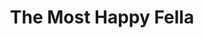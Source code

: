 ---
title: The Most Happy Fella
year: 1966
opening_date: 1966-11-25
closing_date: 1966-12-17
layout: productions
featured_image: 
image_caption:
image_credit:
playbill:
category:
Theatre: Theatre Jacksonville
Venue: Little Theatre
cast:
  The Cashier: Jack Higgins
  Cleo: Thelma Baker
  Rosabella: Nita James
  Waitress: 
    - Drena Denmark
    - Betty Lou Burket
    - Marylin Barfield
    - Suzi Ferguson
  The Postman: Jack Higgins
  Tony: Bill Nickel
  Marie: Alene Crippen
  Max: Eddie Dyal
  Herman: Gil Gimbel
  Sheriff: Bob Smith
  Jake Clatt: Harry Hodge
  Al : William J. Campbell
  Joe: Bob Starr
  Giuseppe: Raymond Cohen
  Pasquale: Harry Hodge
  Ciccio: A. David Mancini
  The Country Girl: Sarah Jo Berman
  The City Boy: Conrad Peterson
  The Doctor: James Pitts
  The Priest: Chuck Larkowski
  Tessie: Mary Katherine Brown
  Gussie: Louise Stoney
  The Bus Driver: David Davis
  Neighbor: 
    - Michele Montanye
    - Rosalind Kline
    - Annette Kline
    - Lynn Atkinson
    - Mickey Smith
    - Kay Bailey
    - Sandi Hack
    - Jenna Lopes
    - Joy Courtney
    - Mary Frances Thornhill
    - Jan Davis
    - Chuck Larkowski
    - Bill Campbell
    - David Davis
    - Eddie Dyal
    - Jack Miggins
  Dancer: 
    - Conrad Peterson
    - Donald Jusko
    - Drena Denmark
    - Michael Ryan
    - Betty Lou Burket
    - Marylin Barfield
    - Suzi Ferguson
    - Sara Jo Berman
    - David Walters
crew:
  Director: George Ballis
  Choreographer: Frank Spolar
  Scenic Production: Larry Riddle
  Musical Director: C. Carter Nice, Jr.
  Stage Manager: Marshall Grauer
  1st Assistant Stage Manager: Marcy Massaniso
  2nd Assistant Stage Manager: Terry McIntire
  Costumes: 
    - Lois Stewart
    - Juliet Langner
    - Gwen Nearhoof
    - Gwyda Agnew
    - Gert Berman
    - Andrea Beasley
    - Bobbie Vogel
    - Pearl Stewart
    - Claire Bradies
  Properties: 
    - Judy Pryor
    - Nancy Keller
    - Helen Roberts
    - Maria Alacon
    - Diane Sullivan
  Make-up: 
    - Paula Fagan
    - Robert Smith
    - Alyce Dill
  Lighting: 
    - Peggy Miller
    - Nancy Keller
    - Helen Roberts
  Set Construction: 
    - Al Gimbel
    - Don Cool
    - Charles Vance
    - Bob Agnew
    - Gwyda Agnew
    - Jack Masters
    - Annette Grauer
    - Lyn Lazarus
    - Tootsie Backer
    - Sam Helfrich
    - Nancy Keller
    - Maria Alacon
    - Hal Loweeree
    - Walter Quattlebaum
    - Helen Zaret
    - Sylvia Ettlinger
    - Pat Eiser
    - Gladys Dale
    - Mary Helen Short
    - Gladys Witten
    - Helen Roberts
  Grip: 
    - Fernando Velandia
    - Sam Helfrich
    - Jack Masters
    - Julio Velandia
    - Walter Quattlebaum
    - Bob Smith
    - Helen Zaret
    - Sylvia Ettlinger
  Fly: 
    - Al Gimbel
    - Ralph Collins
    - Don Cool
    - Charles Vance
orchestra:
  Orchestra: 
    - Rodney Schmidt
    - Harry Slutzah
    - Anthonie Nobile
    - Ruth Paugh
    - Robert Phillips
    - Chester Parry
    - Mark Reesler
    - Mary Sechler
    - Bernard Kaye
    - William Potter
    - Tim Healy 
    - Claude Graham
    - Harry Brewer
    - Roger Lynn
external_links:
---